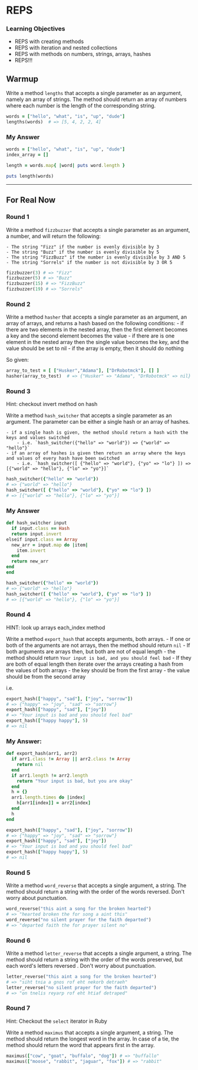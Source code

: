 # REPS
### Learning Objectives

- REPS with creating methods
- REPS with iteration and nested collections
- REPS with methods on numbers, strings, arrays, hashes
- REPS!!!

## Warmup

Write a method `lengths` that accepts a single parameter as an argument, namely an array of strings. The method should return an array of numbers where each number is the length of the corresponding string.

```ruby
words = ["hello", "what", "is", "up", "dude"]
lengths(words)  # => [5, 4, 2, 2, 4]
```

### My Answer
```ruby
words = ["hello", "what", "is", "up", "dude"]
index_array = []

length = words.map{ |word| puts word.length }

puts length(words)
```
---

## For Real Now
### Round 1

Write a method `fizzbuzzer` that accepts a single parameter as an argument, a number, and will return the following:

    - The string "Fizz" if the number is evenly divisible by 3
    - The string "Buzz" if the number is evenly divisible by 5
    - The string "FizzBuzz" if the number is evenly divisible by 3 AND 5
    - The string "Sorrels" if the number is not divisible by 3 OR 5

```ruby
fizzbuzzer(3) # => "Fizz"
fizzbuzzer(5) # => "Buzz"
fizzbuzzer(15) # => "FizzBuzz"
fizzbuzzer(19) # => "Sorrels"
```

### Round 2

Write a method `hasher` that accepts a single parameter as an argument, an array of arrays, and returns a hash based on the following conditions:
    - if there are two elements in the nested array, then the first element becomes a key and the second element becomes the value
    - if there are is one element in the nested array then the single value becomes the key, and the value should be set to nil
    - if the array is empty, then it should do nothing

So given:

```ruby
array_to_test = [ ["Husker","Adama"], ["DrRobotmck"], [] ]
hasher(array_to_test)  # => {"Husker" => "Adama", "DrRobotmck" => nil}
```

### Round 3

Hint: checkout invert method on hash

Write a method `hash_switcher` that accepts a single parameter as an argument. The parameter can be either a single hash or an array of hashes.

    - if a single hash is given, the method should return a hash with the keys and values switched
        - i.e. `hash_switcher({"hello" => "world"}) => {"world" => "hello"}`
    - if an array of hashes is given then return an array where the keys and values of every hash have been switched
        - i.e. `hash_switcher([ {"hello" => "world"}, {"yo" => "lo"} ]) => [{"world" => "hello"}, {"lo" => "yo"}]`

```ruby
hash_switcher({"hello" => "world"})
# => {"world" => "hello"}
hash_switcher([ {"hello" => "world"}, {"yo" => "lo"} ])
# => [{"world" => "hello"}, {"lo" => "yo"}]
```

### My Answer
```ruby
def hash_switcher input
  if input.class == Hash
  return input.invert
elseif input.class == Array
  new_arr = input.map do |item|
    item.invert
  end
  return new_arr
end
end

hash_switcher({"hello" => "world"})
# => {"world" => "hello"}
hash_switcher([ {"hello" => "world"}, {"yo" => "lo"} ])
# => [{"world" => "hello"}, {"lo" => "yo"}]
```

### Round 4

HINT: look up arrays each_index method

Write a method `export_hash` that accepts arguments, both arrays.
    - If one or both of the arguments are not arrays, then the method should return `nil`
    - If both arguments are arrays then, but both are not of equal length
        - the method should return `Your input is bad, and you should feel bad`
    - If they are both of equal length then iterate over the arrays creating a hash from the values of both arrays
        - the key should be from the first array
        - the value should be from the second array

i.e.
```ruby
export_hash(["happy", "sad"], ["joy", "sorrow"])
# => {"happy" => "joy", "sad" => "sorrow"}
export_hash(["happy", "sad"], ["joy"])
# => "Your input is bad and you should feel bad"
export_hash(["happy happy"], 5)
# => nil
```

### My Answer:
```ruby
def export_hash(arr1, arr2)
  if arr1.class != Array || arr2.class != Array
    return nil
  end
  if arr1.length != arr2.length
    return "Your input is bad, but you are okay"
  end
  h = {}
  arr1.length.times do |index|
    h[arr1[index]] = arr2[index]
  end
  h
end

export_hash(["happy", "sad"], ["joy", "sorrow"])
# => {"happy" => "joy", "sad" => "sorrow"}
export_hash(["happy", "sad"], ["joy"])
# => "Your input is bad and you should feel bad"
export_hash(["happy happy"], 5)
# => nil

```

### Round 5

Write a method `word_reverse` that accepts a single argument, a string. The method should return a string with the order of the words reversed. Don't worry about punctuation.

```ruby
word_reverse("this aint a song for the broken hearted")
# => "hearted broken the for song a aint this"
word_reverse("no silent prayer for the faith departed")
# => "departed faith the for prayer silent no"
```

### Round 6

Write a method `letter_reverse` that accepts a single argument, a string. The method should return a string with the order of the words preserved, but each word's letters reversed . Don't worry about punctuation.

```ruby
letter_reverse("this aint a song for the broken hearted")
# => "siht tnia a gnos rof eht nekorb detraeh"
letter_reverse("no silent prayer for the faith departed")
# => "on tnelis reyarp rof eht htiaf detraped"
```

### Round 7

Hint: Checkout the `select` iterator in Ruby

Write a method `maximus` that accepts a single argument, a string. The method should return the longest word in the array. In case of a tie, the method should return the word that appears first in the array.

```ruby
maximus(["cow", "goat", "buffalo", "dog"]) # => "buffallo"
maximus(["moose", "rabbit", "jaguar", "fox"]) # => "rabbit"
```
